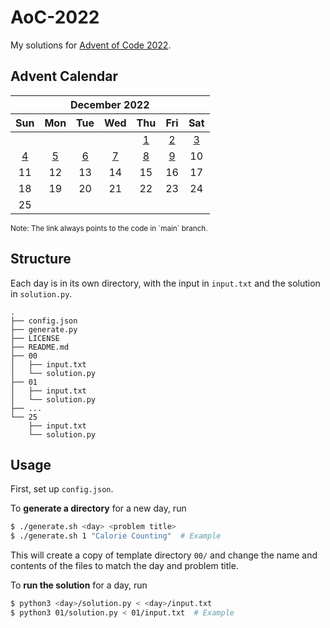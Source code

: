 # AoC-2022

My solutions for [Advent of Code 2022](https://adventofcode.com/2022).

## Advent Calendar

<div>
<table style="text-align:center">
    <thead>
        <tr>
            <th colspan="7" style="text-align:center">December 2022</th>
        </tr>
        <tr>
            <th>Sun</th>
            <th>Mon</th>
            <th>Tue</th>
            <th>Wed</th>
            <th>Thu</th>
            <th>Fri</th>
            <th>Sat</th>
        </tr>
    </thead>
    <tbody>
        <tr>
            <td></td>
            <td></td>
            <td></td>
            <td></td>
            <td><a href="https://codeberg.org/kimerikal/AoC-2022/src/branch/main/01/program.py">1</a></td>
            <td><a href="https://codeberg.org/kimerikal/AoC-2022/src/branch/main/02/program.py">2</a></td>
            <td><a href="https://codeberg.org/kimerikal/AoC-2022/src/branch/main/03/program.py">3</a></td>
        </tr>
        <tr>
            <td><a href="https://codeberg.org/kimerikal/AoC-2022/src/branch/main/04/program.py">4</a></td>
            <td><a href="https://codeberg.org/kimerikal/AoC-2022/src/branch/main/05/program.py">5</a></td>
            <td><a href="https://codeberg.org/kimerikal/AoC-2022/src/branch/main/06/program.py">6</a></td>
            <td><a href="https://codeberg.org/kimerikal/AoC-2022/src/branch/main/07/program.py">7</a></td>
            <td><a href="https://codeberg.org/kimerikal/AoC-2022/src/branch/main/08/program.py">8</a></td>
            <td><a href="https://codeberg.org/kimerikal/AoC-2022/src/branch/main/09/program.py">9</a></td>
            <td><!--<a href="https://codeberg.org/kimerikal/AoC-2022/src/branch/main/10/program.py">10</a>-->10</td>
        </tr>
        <tr>
            <td><!--<a href="https://codeberg.org/kimerikal/AoC-2022/src/branch/main/11/program.py">11</a>-->11</td>
            <td><!--<a href="https://codeberg.org/kimerikal/AoC-2022/src/branch/main/12/program.py">12</a>-->12</td>
            <td><!--<a href="https://codeberg.org/kimerikal/AoC-2022/src/branch/main/13/program.py">13</a>-->13</td>
            <td><!--<a href="https://codeberg.org/kimerikal/AoC-2022/src/branch/main/14/program.py">14</a>-->14</td>
            <td><!--<a href="https://codeberg.org/kimerikal/AoC-2022/src/branch/main/15/program.py">15</a>-->15</td>
            <td><!--<a href="https://codeberg.org/kimerikal/AoC-2022/src/branch/main/16/program.py">16</a>-->16</td>
            <td><!--<a href="https://codeberg.org/kimerikal/AoC-2022/src/branch/main/17/program.py">17</a>-->17</td>
        </tr>
        <tr>
            <td><!--<a href="https://codeberg.org/kimerikal/AoC-2022/src/branch/main/18/program.py">18</a>-->18</td>
            <td><!--<a href="https://codeberg.org/kimerikal/AoC-2022/src/branch/main/19/program.py">19</a>-->19</td>
            <td><!--<a href="https://codeberg.org/kimerikal/AoC-2022/src/branch/main/20/program.py">20</a>-->20</td>
            <td><!--<a href="https://codeberg.org/kimerikal/AoC-2022/src/branch/main/21/program.py">21</a>-->21</td>
            <td><!--<a href="https://codeberg.org/kimerikal/AoC-2022/src/branch/main/22/program.py">22</a>-->22</td>
            <td><!--<a href="https://codeberg.org/kimerikal/AoC-2022/src/branch/main/23/program.py">23</a>-->23</td>
            <td><!--<a href="https://codeberg.org/kimerikal/AoC-2022/src/branch/main/24/program.py">24</a>-->24</td>
        </tr>
        <tr>
            <td><!--<a href="https://codeberg.org/kimerikal/AoC-2022/src/branch/main/25/program.py">25</a>-->25</td>
            <td></td>
            <td></td>
            <td></td>
            <td></td>
            <td></td>
            <td></td>
        </tr>
    </tbody>
</table>
<small>
    Note: The link always points to the code in `main` branch.
</small>
</div>

## Structure

Each day is in its own directory, with the input in `input.txt` and the solution in `solution.py`.

```
.
├── config.json
├── generate.py
├── LICENSE
├── README.md
├── 00
│   ├── input.txt
│   └── solution.py
├── 01
│   ├── input.txt
│   └── solution.py
├── ...
└── 25
    ├── input.txt
    └── solution.py
```

## Usage

First, set up `config.json`.

To **generate a directory** for a new day, run
```sh
$ ./generate.sh <day> <problem title>
$ ./generate.sh 1 "Calorie Counting"  # Example
```
This will create a copy of template directory `00/` and change the name and contents of the files to match the day and problem title.

To **run the solution** for a day, run
```sh
$ python3 <day>/solution.py < <day>/input.txt
$ python3 01/solution.py < 01/input.txt  # Example
```
